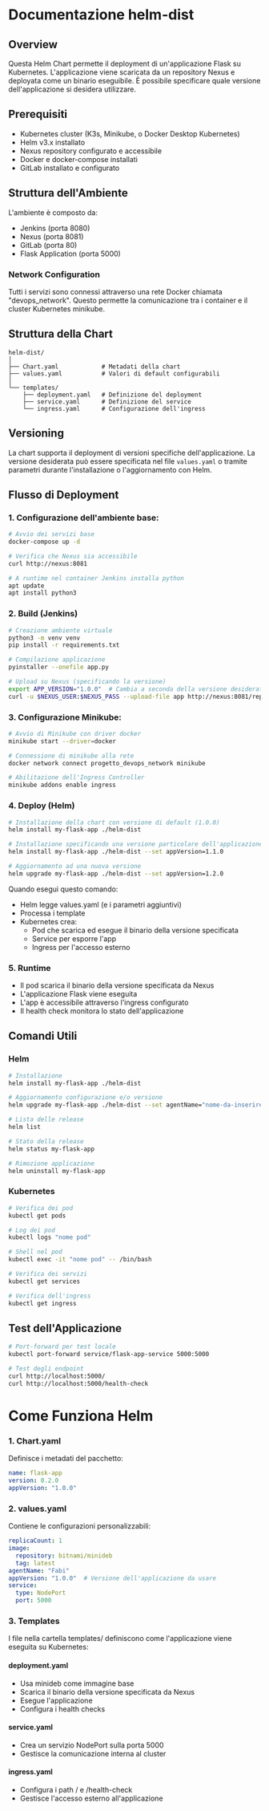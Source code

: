 # Documentazione helm-dist

## Overview
Questa Helm Chart permette il deployment di un'applicazione Flask su Kubernetes. L'applicazione viene scaricata da un repository Nexus e deployata come un binario eseguibile. È possibile specificare quale versione dell'applicazione si desidera utilizzare.

## Prerequisiti
- Kubernetes cluster (K3s, Minikube, o Docker Desktop Kubernetes)
- Helm v3.x installato
- Nexus repository configurato e accessibile
- Docker e docker-compose installati
- GitLab installato e configurato

## Struttura dell'Ambiente
L'ambiente è composto da:
- Jenkins (porta 8080)
- Nexus (porta 8081)
- GitLab (porta 80)
- Flask Application (porta 5000)

### Network Configuration
Tutti i servizi sono connessi attraverso una rete Docker chiamata "devops_network". Questo permette la comunicazione tra i container e il cluster Kubernetes minikube.

## Struttura della Chart

```
helm-dist/
│
├── Chart.yaml            # Metadati della chart
├── values.yaml           # Valori di default configurabili
│
└── templates/
    ├── deployment.yaml   # Definizione del deployment
    ├── service.yaml      # Definizione del service
    └── ingress.yaml      # Configurazione dell'ingress
```

## Versioning
La chart supporta il deployment di versioni specifiche dell'applicazione. La versione desiderata può essere specificata nel file `values.yaml` o tramite parametri durante l'installazione o l'aggiornamento con Helm.

## Flusso di Deployment

### 1. Configurazione dell'ambiente base:

```bash
# Avvio dei servizi base
docker-compose up -d

# Verifica che Nexus sia accessibile
curl http://nexus:8081

# A runtime nel container Jenkins installa python
apt update
apt install python3
```

### 2. Build (Jenkins)
```bash
# Creazione ambiente virtuale
python3 -m venv venv
pip install -r requirements.txt

# Compilazione applicazione
pyinstaller --onefile app.py

# Upload su Nexus (specificando la versione)
export APP_VERSION="1.0.0"  # Cambia a seconda della versione desiderata
curl -u $NEXUS_USER:$NEXUS_PASS --upload-file app http://nexus:8081/repository/raw_repo/app-flask/$APP_VERSION/app
```

### 3. Configurazione Minikube:
```bash
# Avvio di Minikube con driver docker
minikube start --driver=docker

# Connessione di minikube alla rete
docker network connect progetto_devops_network minikube

# Abilitazione dell'Ingress Controller
minikube addons enable ingress
```

### 4. Deploy (Helm)
```bash
# Installazione della chart con versione di default (1.0.0)
helm install my-flask-app ./helm-dist

# Installazione specificando una versione particolare dell'applicazione
helm install my-flask-app ./helm-dist --set appVersion=1.1.0

# Aggiornamento ad una nuova versione
helm upgrade my-flask-app ./helm-dist --set appVersion=1.2.0
```

Quando esegui questo comando:
- Helm legge values.yaml (e i parametri aggiuntivi)
- Processa i template
- Kubernetes crea:
  * Pod che scarica ed esegue il binario della versione specificata
  * Service per esporre l'app
  * Ingress per l'accesso esterno

### 5. Runtime
- Il pod scarica il binario della versione specificata da Nexus
- L'applicazione Flask viene eseguita
- L'app è accessibile attraverso l'ingress configurato
- Il health check monitora lo stato dell'applicazione

## Comandi Utili

### Helm
```bash
# Installazione
helm install my-flask-app ./helm-dist

# Aggiornamento configurazione e/o versione
helm upgrade my-flask-app ./helm-dist --set agentName="nome-da-inserire" --set appVersion=1.1.0

# Lista delle release
helm list

# Stato della release
helm status my-flask-app

# Rimozione applicazione
helm uninstall my-flask-app
```

### Kubernetes
```bash
# Verifica dei pod
kubectl get pods

# Log dei pod
kubectl logs "nome pod"

# Shell nel pod
kubectl exec -it "nome pod" -- /bin/bash

# Verifica dei servizi
kubectl get services

# Verifica dell'ingress
kubectl get ingress
```

## Test dell'Applicazione
```bash
# Port-forward per test locale
kubectl port-forward service/flask-app-service 5000:5000

# Test degli endpoint
curl http://localhost:5000/
curl http://localhost:5000/health-check
```

# Come Funziona Helm

### 1. Chart.yaml
Definisce i metadati del pacchetto:
```yaml
name: flask-app
version: 0.2.0
appVersion: "1.0.0"
```

### 2. values.yaml
Contiene le configurazioni personalizzabili:
```yaml
replicaCount: 1
image:
  repository: bitnami/minideb
  tag: latest
agentName: "Fabi"
appVersion: "1.0.0"  # Versione dell'applicazione da usare
service:
  type: NodePort
  port: 5000
```

### 3. Templates
I file nella cartella templates/ definiscono come l'applicazione viene eseguita su Kubernetes:

#### deployment.yaml
- Usa minideb come immagine base
- Scarica il binario della versione specificata da Nexus
- Esegue l'applicazione
- Configura i health checks

#### service.yaml
- Crea un servizio NodePort sulla porta 5000
- Gestisce la comunicazione interna al cluster

#### ingress.yaml
- Configura i path / e /health-check
- Gestisce l'accesso esterno all'applicazione
